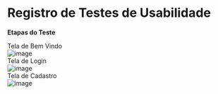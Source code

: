# Registro de Testes de Usabilidade

<b>Etapas do Teste</b>

Tela de Bem Vindo
<br>
![image](https://user-images.githubusercontent.com/98265702/236705159-594457d1-1013-48f2-bcb9-daea86c9633e.png)
<br>
Tela de Login
<br>
![image](https://user-images.githubusercontent.com/98265702/236704680-efa5fac6-429d-4a27-a801-00defa35a89e.png)
<br>
Tela de Cadastro
<br>
![image](https://user-images.githubusercontent.com/98265702/236705077-06c1b297-c10e-41f9-924d-5cbc61f8c403.png)
